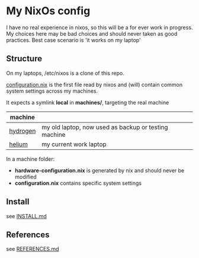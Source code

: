 # My NixOs config

I have no real experience in nixos, so this will be a for ever work in progress. My choices here may be bad choices and should never taken as good practices. Best case scenario is 'it works on my laptop'

## Structure

On my laptops, /etc/nixos is a clone of this repo.

[configuration.nix](configuration.nix) is the first file read by nixos and (will) contain common system settings across my machines.

It expects a symlink **local** in **machines/**, targeting the real machine

| machine                       |                                                      |
| ----------------------------- | ---------------------------------------------------- |
| [hydrogen](machines/hydrogen) | my old laptop, now used as backup or testing machine |
| [helium](machines/helium)     | my current work laptop                               |

In a machine folder:
 * **hardware-configuration.nix** is generated by nix and should never be modified
 * **configuration.nix** contains specific system settings

## Install

see [INSTALL.md](INSTALL.md)

## References

see [REFERENCES.md](REFERENCES.md)

